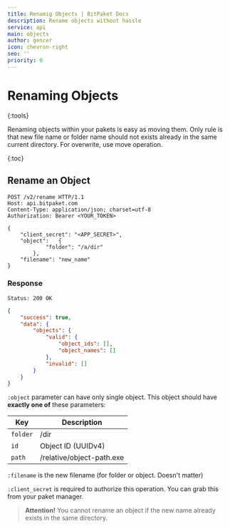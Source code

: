 ```yaml
---
title: Renamig Objects | BitPaket Docs
description: Rename objects without hassle
service: api
main: objects
author: gencer
icon: chevron-right
seo: ''
priority: 0
---
```


# Renaming Objects
{:tools}

Renaming objects within your pakets is easy as moving them. Only rule is that new file name or folder name should not exists already in the same current directory. For overwrite, use move operation.

{:toc}

## Rename an Object

```http
POST /v2/rename HTTP/1.1
Host: api.bitpaket.com
Content-Type: application/json; charset=utf-8
Authorization: Bearer <YOUR_TOKEN>

{
	"client_secret": "<APP_SECRET>",
	"object":	{
			"folder": "/a/dir"
		},
	"filename": "new_name"
}
```

### Response

```
Status: 200 OK
```
```json
{
	"success": true,
	"data": {
		"objects": {
			"valid": {
				"object_ids": [],
				"object_names": []
			},
			"invalid": []
		}
	}
}
```
`:object` parameter can have only single object. This object should have **exactly one of** these parameters:

| Key        | Description |
| ------------- |--------------|
| `folder`      | /dir |
| `id`      | Object ID (UUIDv4)      |
| `path` | /relative/object-path.exe      |

`:filename` is the new filename (for folder or object. Doesn't matter)

`:client_secret` is required to authorize this operation. You can grab this from your paket manager.

> **Attention!** You cannot rename an object if the new name already exists in the same directory.
